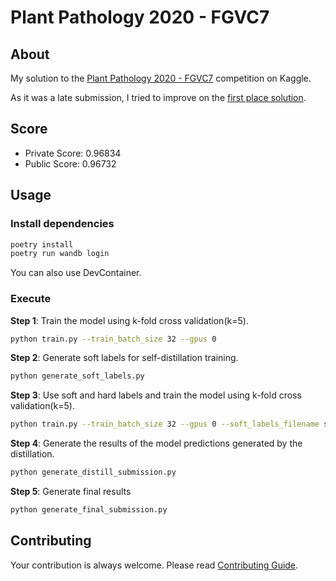 # Plant Pathology 2020 - FGVC7

## About

My solution to the [Plant Pathology 2020 - FGVC7](https://www.kaggle.com/c/plant-pathology-2020-fgvc7) competition on Kaggle.

As it was a late submission, I tried to improve on the [first place solution](https://github.com/ant-research/cvpr2020-plant-pathology).

## Score

- Private Score: 0.96834
- Public Score: 0.96732

## Usage

### Install dependencies

```bash
poetry install
poetry run wandb login
```
You can also use DevContainer.

### Execute

**Step 1**: Train the model using k-fold cross validation(k=5).

```bash
python train.py --train_batch_size 32 --gpus 0
```

**Step 2**: Generate soft labels for self-distillation training.

```bash
python generate_soft_labels.py
```

**Step 3**: Use soft and hard labels and train the model using k-fold cross validation(k=5).

```bash
python train.py --train_batch_size 32 --gpus 0 --soft_labels_filename soft_labels.csv --log_dir logs_submit_distill
```

**Step 4**: Generate the results of the model predictions generated by the distillation.

```bash
python generate_distill_submission.py
```

**Step 5**: Generate final results

```bash
python generate_final_submission.py
```

## Contributing

Your contribution is always welcome. Please read [Contributing Guide](https://github.com/rmuraix/.github/blob/main/.github/CONTRIBUTING.md).
